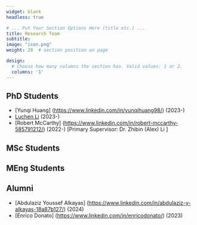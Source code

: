 ```yaml
---
widget: blank
headless: true

# ... Put Your Section Options Here (title etc.) ...
title: Research Team 
subtitle:
image: "icon.png"
weight: 20  # section position on page

design:
  # Choose how many columns the section has. Valid values: 1 or 2.
  columns: '1'
---
```


## PhD Students
- [Yunqi Huang] (https://www.linkedin.com/in/yunqihuang98/) (2023-)
- [Luchen Li](https://www.linkedin.com/in/luchen-l-29a61a246/) (2023-)
- [Robert McCarthy] (https://www.linkedin.com/in/robert-mccarthy-585791212/) (2022-) [Primary Supervisor: Dr. Zhibin (Alex) Li ]

## MSc Students

## MEng Students

## Alumni 
- [Abdulaziz Youssef Alkayas] (https://www.linkedin.com/in/abdulaziz-y-alkayas-18a87b127/) (2024)
- [Enrico Donato] (https://www.linkedin.com/in/enricodonato/) (2023)


